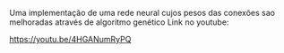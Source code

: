 Uma implementação de uma rede neural cujos pesos das conexões sao melhoradas através de algoritmo genético
Link no youtube:

https://youtu.be/4HGANumRyPQ
